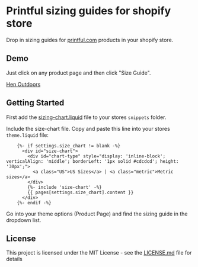 # Printful sizing guides for shopify store

Drop in sizing guides for [printful.com](https://www.printful.com/a/106249:131f9139b085f24eb49ef31f9d0bf33c) products in your shopify store.

## Demo

Just click on any product page and then click "Size Guide".

[Hen Outdoors](https://henoutdoors.com)

## Getting Started

First add the [sizing-chart.liquid](sizing-chart.liquid) file to your stores `snippets` folder.

Include the size-chart file. Copy and paste this line into your stores `theme.liquid` file:

```
    {%- if settings.size_chart != blank -%}
      <div id="size-chart">
        <div id="chart-type" style="display: 'inline-block'; verticalAlign: 'middle'; borderLeft: '1px solid #cdcdcd'; height: '30px';">
          <a class="US">US Sizes</a> | <a class="metric">Metric sizes</a>
        </div>
        {%- include 'size-chart' -%}
        {{ pages[settings.size_chart].content }}
      </div>
    {%- endif -%}
```

Go into your theme options (Product Page) and find the sizing guide in the dropdown list.



## License

This project is licensed under the MIT License - see the [LICENSE.md](LICENSE.md) file for details